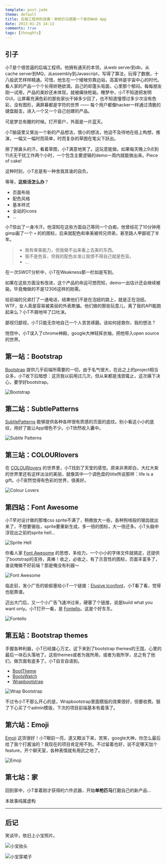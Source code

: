 ```yaml
---
template: post.jade
theme: default
title: 后端工程师的逆袭：单枪匹马搭建一个新的Web App
date: 2013-01-25 14:13
comments: true
tags: [thoughts]
---
```


## 引子

小T是个很苦逼的后端工程师。他拥有通天的本领，从web server到db，从cache server到MQ，从assembly到Javascript，写得了算法，玩得了数据，十八般武艺样样精通。可惜，他生在一个矮矬穷靠边站，高富帅是宇宙中心的时代。看人家的产品一个个长得娇艳欲滴，自己的却蓬头垢面，心里那个郁闷。每每朋友刚一试用，产品的美妙还未体现，就被痛快枪毙。睡梦中，小T不知道把发明GUI，让屏幕充满色彩的那些家伙干掉多少回了，也不知道憧憬过多少次没有色彩，没有图形，满屏幕都是字符的世界 —— 每个用户都像hacker一样通过清脆的键盘敲击，进入一个又一个自己创建的产品。

可是梦总有醒的时候。打开窗户，外面是一片蓝天。

小T脑袋里又冒出一个新的产品想法，很小的想法，他迫不及待地在纸上构想，推演，一幅又一幅时而简单，时而复杂的草图在笔尖下跃出。

擦了擦鼻头的汗，看着草图，小T满意地笑了。这玩意能做。如果每天晚上9点到11点无干扰工作两个小时，一个包含主要逻辑的demo一周内就能做出来。Piece of cake! 

这种时刻，小T总是有一种舍我其谁的自负。

等等，__这些活怎么办__？

* 页面布局
* 配色风格
* 基本样式
* 全站的icons
* ...

小T惊出了一身冷汗。他深知在这些方面自己等同一个白痴，他曾经花了10分钟用gimp画了一个 `+` 的的图标，后来就配色和审美被师兄师弟，甚至路人甲鄙视了半年。

> * 我有审美能力，但我做不出来看上去美的东西。
> * 我不是色盲，但我的配色水准让我恨不得自己就是色盲。
> * ...

在一次SWOT分析中，小T在Weakness那一栏如是写到。

如果在这些方面没有改进，这个产品的命运可想而知，demo一出估计还会继续被毙。毕竟俺做的不是12306这样的刚需。

给前端的兄弟打了一通电话，结果他们不是在泡妞的路上，就是正在泡妞。WTF，女人真是容易被美丽的外表欺骗。他们做的那些玩意儿，离了我的API能跑起来么？小T不屑地啐了口吐沫。

鄙视归鄙视，小T只能无奈地自己一个人苦苦琢磨。该如何拯救你，我的想法？

恍惚中，小T误入了chrome神殿，google大神轻挥衣袖，把他带入open source的世界。

<!--more-->

## 第一站：Bootstrap

[Bootstrap](http://twitter.github.com/bootstrap/) 提供几乎前端所需要的一切，由于名气很大，在此之上的project相当众多。小T收下后暗想：这货我以前用过几次，但从来都是浅尝辄止，这次痛下决心，要学好bootstrap。

![Bootstrap](/assets/img/snapshots/bootstrap.jpg)

## 第二站：SubtlePatterns

[SubtlePatterns](http://subtlepatterns.com/) 能够提供各种各样很有质感的页面的底纹。别小看这小小的底纹，用好了能让App增色不少。小T欣然收入囊中。

![Subtle Patterns](/assets/img/snapshots/subtlepatterns.jpg)

## 第三站：COLOURlovers

在 [COLOURlovers](http://www.colourlovers.com/browse) 的世界里，小T找到了天堂的感觉。原来非黑即白，大红大紫的世界里还有这样淡淡的美丽，就像其中一个调色盘的title所说那样：life is a gift。小T突然觉得有色彩的世界，很美好。

![Colour Lovers](/assets/img/snapshots/colourlovers.jpg)

## 第四站：Font Awesome

小T早对设计做的那堆css sprite不满了，稍微放大一些，各种狗啃般的锯齿就出来了，不想要锯齿，sprite要重新生成，多一倍的图标，大一倍还多。小T头脑中浮现出之前的sprite hell...

![Sprite Hell](/assets/img/snapshots/spritehell.jpg)

你看人家 [Font Awesome](http://fortawesome.github.com/Font-Awesome/) 的思想，多给力，一个小小的字体文件就搞定，还提供了bootstrap的支持，真棒！收之，必收之，有了示意性的图标，页面丰富多了，谁说俺做不好前端？那是俺没有利器～

![Font Awesome](/assets/img/snapshots/fontawesome.jpg)

临走前，发小广告的偷偷塞给小T一个链接：[Elusive Iconfont](http://aristath.github.com/elusive-iconfont/index.html)，小T看了看，觉得也挺靠谱。

迈出大门后，又一个小广告飞速冲过来，硬塞了个链接，说是build what you want only。小T打开一看，是 [Fontello](http://fontello.com/)。这是个好东东。

![Fontello](/assets/img/snapshots/fontello.jpg)

## 第五站：Bootstrap themes

手握各种利器，小T已经雄心万丈。这下来到了bootstrap themes的王国，心里的最后一块石头落地了。这些themes或者为我所用，或者为我所学，总之有了他们，做页面有底多了。小T自言自语到。

* [BootTheme](http://www.boottheme.com/#gallery)
* [BootsWatch](http://bootswatch.com/)
* [Wrapbootstrap](https://wrapbootstrap.com/)

![Wrap Bootstrap](/assets/img/snapshots/wrapbootstrap.jpg)

不过令小T不那么开心的是，Wrapbootstrap里面模版的效果很好，但要收费。狠了下心买了个admin模版，下次的项目前端基本有着落了。

## 第六站：Emoji

[Emoji](http://www.emoji-cheat-sheet.com/) 这货很好！小T眼前一亮，遂又黯淡下来，苦笑，google大神，你怎么最后给了我个打酱油的？我现在的项目肯定用不到。不过留着也好，说不定哪天加个feature，开个聊天室，各种表情就有用武之地了。

![Emoji](/assets/img/snapshots/emoji.jpg)

## 第七站：家

回到家中，小T拿着刚才获得的六件武器，开始**单枪匹马**打磨自己的新产品...

本故事纯属虚构

-----

## 后记

笑谈毕，依旧上小宝照片。

![小宝抬头](/assets/img/photos/baby20130125-1.jpg)

![小宝穿裙子](/assets/img/photos/baby20130125-2.jpg)


